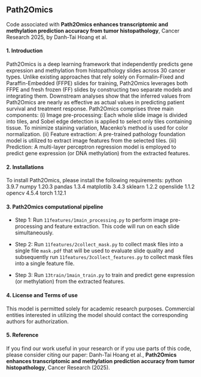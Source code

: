 ## Path2Omics

Code associated with **Path2Omics enhances transcriptomic and methylation prediction accuracy from tumor histopathology**, Cancer Research 2025, by Danh-Tai Hoang et al. 


#### 1. Introduction

Path2Omics is a deep learning framework that independently predicts gene expression and methylation from histopathology slides across 30 cancer types. Unlike existing approaches that rely solely on Formalin-Fixed and Paraffin-Embedded (FFPE) slides for training, Path2Omics leverages both FFPE and fresh frozen (FF) slides by constructing two separate models and integrating them. Downstream analyses show that the inferred values from Path2Omics are nearly as effective as actual values in predicting patient survival and treatment response.
Path2Omics comprises three main components:
(i) Image pre-processing: Each whole slide image is divided into tiles, and Sobel edge detection is applied to select only tiles containing tissue. To minimize staining variation, Macenko’s method is used for color normalization.
(ii) Feature extraction: A pre-trained pathology foundation model is utilized to extract image features from the selected tiles.
(iii) Prediction: A multi-layer perceptron regression model is employed to predict gene expression (or DNA methylation) from the extracted features.

#### 2. Installations

To install Path2Omics, please install the following requirements:
python 3.9.7
numpy 1.20.3
pandas 1.3.4
matplotlib 3.4.3
sklearn 1.2.2
openslide 1.1.2
opencv 4.5.4
torch 1.12.1

#### 3. Path2Omics computational pipeline

* Step 1: Run `11features/1main_processing.py` to perform image pre-processing and feature extraction. This code will run on each slide simultaneously.

* Step 2: Run `11features/2collect_mask.py` to collect mask files into a single file `mask.pdf` that will be used to evaluate slide quality and subsequently run `11features/3collect_features.py` to collect mask files into a single feature file.

* Step 3: Run `13train/1main_train.py` to train and predict gene expression (or methylation) from the extracted features.

#### 4. License and Terms of use

This model is permitted solely for academic research purposes. Commercial entities interested in utilizing the model should contact the corresponding authors for authorization.

#### 5. Reference

If you find our work useful in your research or if you use parts of this code, please consider citing our paper:
Danh-Tai Hoang et al., **Path2Omics enhances transcriptomic and methylation prediction accuracy from tumor histopathology**, Cancer Research (2025).
